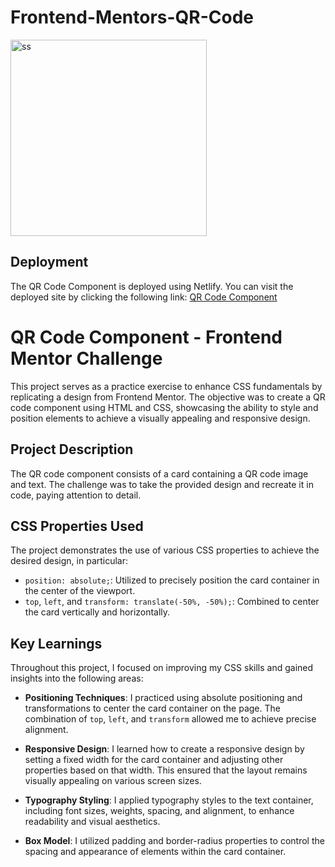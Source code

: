 # Frontend-Mentors-QR-Code

<img width="314" alt="ss" src="https://github.com/tinytecher/Frontend-Mentors-QR-Code/assets/79761202/a2fcf7d7-b105-4b7b-9bff-d9a75aeebab5">

## Deployment

The QR Code Component is deployed using Netlify. You can visit the deployed site by clicking the following link: [QR Code Component](https://your-netlify-link-goes-here)
# QR Code Component - Frontend Mentor Challenge

This project serves as a practice exercise to enhance CSS fundamentals by replicating a design from Frontend Mentor. The objective was to create a QR code component using HTML and CSS, showcasing the ability to style and position elements to achieve a visually appealing and responsive design.

## Project Description

The QR code component consists of a card containing a QR code image and text. The challenge was to take the provided design and recreate it in code, paying attention to detail.

## CSS Properties Used

The project demonstrates the use of various CSS properties to achieve the desired design, in particular:

- `position: absolute;`: Utilized to precisely position the card container in the center of the viewport.
- `top`, `left`, and `transform: translate(-50%, -50%);`: Combined to center the card vertically and horizontally.


## Key Learnings

Throughout this project, I focused on improving my CSS skills and gained insights into the following areas:

- **Positioning Techniques**: I practiced using absolute positioning and transformations to center the card container on the page. The combination of `top`, `left`, and `transform` allowed me to achieve precise alignment.

- **Responsive Design**: I learned how to create a responsive design by setting a fixed width for the card container and adjusting other properties based on that width. This ensured that the layout remains visually appealing on various screen sizes.

- **Typography Styling**: I applied typography styles to the text container, including font sizes, weights, spacing, and alignment, to enhance readability and visual aesthetics.

- **Box Model**: I utilized padding and border-radius properties to control the spacing and appearance of elements within the card container.






